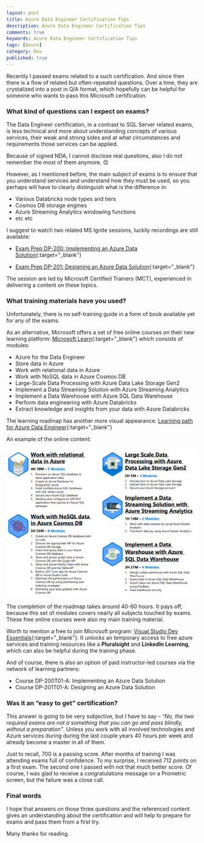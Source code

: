 ```yaml
---
layout: post
title: Azure Data Engineer Certification Tips
description: Azure Data Engineer Certification Tips
comments: true
keywords: Azure Data Engineer Certification Tips
tags: [Azure]
category: Dev
published: true 
---
```



Recently I passed exams related to a such certification. And since then there is a flow of related but often-repeated questions. Over a time, they are crystalized into a post in Q/A format, which hopefully can be helpful for someone who wants to pass this Microsoft certification. 


### What kind of questions can I expect on exams?

The Data Engineer certification, in a contrast to SQL Server related exams, is less technical and more about understanding concepts of various services, their weak and strong sides and at what circumstances and requirements those services can be applied.

Because of signed NDA, I cannot disclose real questions, also I do not remember the most of them anymore. 😊

However, as I mentioned before, the main subject of exams is to ensure that you understand services and understand how they must be used, so you perhaps will have to clearly distinguish what is the difference in:

 -	Various Databricks node types and tiers
 -	Cosmos DB storage engines 
 -	Azure Streaming Analytics windowing functions
 -	etc etc

I suggest to watch two related MS Ignite sessions, luckily recordings are still available:

 - [Exam Prep DP-200: Implementing an Azure Data Solution](https://myignite.techcommunity.microsoft.com/sessions/82936?source=sessions){:target="_blank"}

 - [Exam Prep DP-201: Designing an Azure Data Solution](https://myignite.techcommunity.microsoft.com/sessions/80164?source=sessions){:target="_blank"}

The session are led by Microsoft Certified Trainers (MCT), experienced in delivering a content on these topics.

### What training materials have you used?

Unfortunately, there is no self-training guide in a form of book available yet for any of the exams. 

As an alternative, Microsoft offers a set of free online courses on their new learning platform: [Microsoft Learn](https://docs.microsoft.com/en-us/learn){:target="_blank"} which consists of modules:

 -	Azure for the Data Engineer
 -	Store data in Azure
 -	Work with relational data in Azure
 -	Work with NoSQL data in Azure Cosmos DB
 -	Large-Scale Data Processing with Azure Data Lake Storage Gen2
 -	Implement a Data Streaming Solution with Azure Streaming Analytics
 -	Implement a Data Warehouse with Azure SQL Data Warehouse
 -	Perform data engineering with Azure Databricks
 -	Extract knowledge and insights from your data with Azure Databricks

The learning roadmap has another more visual appearance: [Learning path for Azure Data Engineer](https://query.prod.cms.rt.microsoft.com/cms/api/am/binary/RWuAzL){:target="_blank"}

An example of the online content:

<img src="/assets/images/posts/azure-data-engineer-cert/example_online.png" alt="the roadmap" /> 

The completion of the roadmap takes around 40-60 hours. It pays off, because this set of modules covers nearly all subjects touched by exams. 
These free online courses were also my main training material.

Worth to mention a free to join Microsoft program: [Visual Studio Dev Essentials](https://visualstudio.microsoft.com/dev-essentials/){:target="_blank"}. It unlocks an temporary access to free azure services and training resources like a **Pluralsight** and **LinkedIn Learning**, which can also be helpful during the training phase.

And of course, there is also an option of paid instructor-led courses via the network of learning partners:
 -	Course DP-200T01-A: Implementing an Azure Data Solution 
 -	Course DP-201T01-A: Designing an Azure Data Solution

### Was it an “easy to get” certification?

This answer is going to be very subjective, but I have to say – *“No, the two required exams are not a something that you can go and pass blindly, without a preparation”*. Unless you work with all involved technologies and Azure services during during the last couple years 40 hours per week and already become a master in all of them.

Just to recall, 700 is a passing score. After months of training I was attending exams full of confidence. To my surprise, I received 712 points on a first exam. The second one I passed with not that much better score. Of course, I was glad to receive a congratulations message on a Prometric screen, but the failure was a close call.



### Final words

I hope that answers on those three questions and the referenced content gives an understanding about the certification and will help to prepare for exams and pass them from a first try.

Many thanks for reading.





